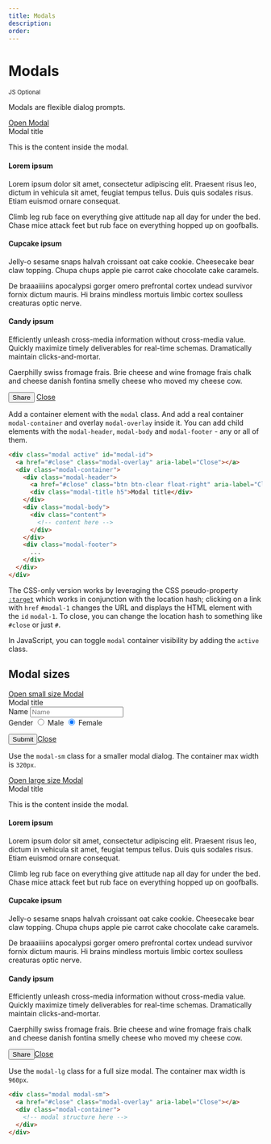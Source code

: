 ```yaml
---
title: Modals
description: 
order: 
---
```


# Modals

<small class="label label-secondary">JS Optional</small>

Modals are flexible dialog prompts.

<div class="vp-raw docs-demo columns">
  <div class="column">
    <a class="btn btn-primary" href="#example-modal-1"
      @click.prevent="$refs.modal1.classList.add('active')"
    >Open Modal</a>
    <div class="modal" id="example-modal-1" ref="modal1">
      <a class="modal-overlay" href="#modals-all" aria-label="Close" @click.prevent="$refs.modal1.classList.remove('active')"></a>
      <div class="modal-container">
        <div class="modal-header">
          <a class="btn btn-clear float-right" href="#modals-all" aria-label="Close"></a>
          <div class="modal-title h5">Modal title</div>
        </div>
        <div class="modal-body">
          <div class="content">
            <p>This is the content inside the modal.</p>
            <h4>Lorem ipsum</h4>
            <p>Lorem ipsum dolor sit amet, consectetur adipiscing elit. Praesent risus leo, dictum in vehicula sit amet, feugiat tempus tellus. Duis quis sodales risus. Etiam euismod ornare consequat.</p>
            <p>Climb leg rub face on everything give attitude nap all day for under the bed. Chase mice attack feet but rub face on everything hopped up on goofballs.</p>
            <h4>Cupcake ipsum</h4>
            <p>Jelly-o sesame snaps halvah croissant oat cake cookie. Cheesecake bear claw topping. Chupa chups apple pie carrot cake chocolate cake caramels.</p>
            <p>De braaaiiiins apocalypsi gorger omero prefrontal cortex undead survivor fornix dictum mauris. Hi brains mindless mortuis limbic cortex soulless creaturas optic nerve.</p>
            <h4>Candy ipsum</h4>
            <p>Efficiently unleash cross-media information without cross-media value. Quickly maximize timely deliverables for real-time schemas. Dramatically maintain clicks-and-mortar.</p>
            <p>Caerphilly swiss fromage frais. Brie cheese and wine fromage frais chalk and cheese danish fontina smelly cheese who moved my cheese cow.</p>
          </div>
        </div>
        <div class="modal-footer">
          <button class="btn btn-primary">Share</button>
          <a class="btn btn-link" href="#modals" @click.prevent="$refs.modal1.classList.remove('active')">Close</a>
        </div>
      </div>
    </div>
  </div>
</div>

Add a container element with the `modal` class. And add a real container `modal-container` and overlay `modal-overlay` inside it. You can add child elements with the `modal-header`, `modal-body` and `modal-footer` \- any or all of them.


```html
<div class="modal active" id="modal-id">
  <a href="#close" class="modal-overlay" aria-label="Close"></a>
  <div class="modal-container">
    <div class="modal-header">
      <a href="#close" class="btn btn-clear float-right" aria-label="Close"></a>
      <div class="modal-title h5">Modal title</div>
    </div>
    <div class="modal-body">
      <div class="content">
        <!-- content here -->
      </div>
    </div>
    <div class="modal-footer">
      ...
    </div>
  </div>
</div>
```

The CSS-only version works by leveraging the CSS pseudo-property [`:target`](https://developer.mozilla.org/en-US/docs/Web/CSS/:target) which works in conjunction with the location hash; clicking on a link with `href` `#modal-1` changes the URL and displays the HTML element with the `id` `modal-1`. To close, you can change the location hash to something like `#close` or just `#`.

In JavaScript, you can toggle `modal` container visibility by adding the `active` class.

## Modal sizes

<div class="vp-raw docs-demo columns">
  <div class="column col-6 col-xs-12">
    <a class="btn btn-primary" href="#example-modal-2"
      @click.prevent="$refs.modal2.classList.add('active')"
    >Open small size Modal</a>
    <div class="modal modal-sm" id="example-modal-2" ref="modal2">
      <a class="modal-overlay" href="#modals-sizes" aria-label="Close" @click.prevent="$refs.modal2.classList.remove('active')"></a>
      <div class="modal-container">
        <div class="modal-header"><a class="btn btn-clear float-right" href="#modals-sizes" aria-label="Close" @click.prevent="$refs.modal2.classList.remove('active')"></a>
          <div class="modal-title h5">Modal title</div>
        </div>
        <div class="modal-body">
          <div class="content">
            <form>
              <div class="form-group">
                <label class="form-label" for="input-example-7">Name</label>
                <input class="form-input" id="input-example-7" type="text" placeholder="Name">
              </div>
              <div class="form-group">
                <label class="form-label">Gender</label>
                <label class="form-radio">
                  <input type="radio" name="gender"><i class="form-icon"></i> Male
                </label>
                <label class="form-radio">
                  <input type="radio" name="gender" checked=""><i class="form-icon"></i> Female
                </label>
              </div>
            </form>
          </div>
        </div>
        <div class="modal-footer">
          <button class="btn btn-primary">Submit</button><a class="btn btn-link" href="#modals-sizes" aria-label="Close" @click.prevent="$refs.modal2.classList.remove('active')">Close</a>
        </div>
      </div>
    </div>
  </div>
</div>

Use the `modal-sm` class for a smaller modal dialog. The container max width is `320px`.

<div class="vp-raw docs-demo columns">
  <div class="column">
    <a class="btn btn-primary" href="#example-modal-2"
      @click.prevent="$refs.modal3.classList.add('active')"
    >Open large size Modal</a>
    <div class="modal modal-lg" id="example-modal-3" ref="modal3">
      <a class="modal-overlay" href="#modals-sizes" aria-label="Close" @click.prevent="$refs.modal3.classList.remove('active')"></a>
      <div class="modal-container">
        <div class="modal-header"><a class="btn btn-clear float-right" href="#modals-sizes" aria-label="Close" @click.prevent="$refs.modal3.classList.remove('active')"></a>
          <div class="modal-title h5">Modal title</div>
        </div>
        <div class="modal-body">
          <div class="content">
            <p>This is the content inside the modal.</p>
            <h4>Lorem ipsum</h4>
            <p>Lorem ipsum dolor sit amet, consectetur adipiscing elit. Praesent risus leo, dictum in vehicula sit amet, feugiat tempus tellus. Duis quis sodales risus. Etiam euismod ornare consequat.</p>
            <p>Climb leg rub face on everything give attitude nap all day for under the bed. Chase mice attack feet but rub face on everything hopped up on goofballs.</p>
            <h4>Cupcake ipsum</h4>
            <p>Jelly-o sesame snaps halvah croissant oat cake cookie. Cheesecake bear claw topping. Chupa chups apple pie carrot cake chocolate cake caramels.</p>
            <p>De braaaiiiins apocalypsi gorger omero prefrontal cortex undead survivor fornix dictum mauris. Hi brains mindless mortuis limbic cortex soulless creaturas optic nerve.</p>
            <h4>Candy ipsum</h4>
            <p>Efficiently unleash cross-media information without cross-media value. Quickly maximize timely deliverables for real-time schemas. Dramatically maintain clicks-and-mortar.</p>
            <p>Caerphilly swiss fromage frais. Brie cheese and wine fromage frais chalk and cheese danish fontina smelly cheese who moved my cheese cow.</p>
          </div>
        </div>
        <div class="modal-footer">
          <button class="btn btn-primary">Share</button><a class="btn btn-link" href="#modals-sizes" @click.prevent="$refs.modal3.classList.remove('active')">Close</a>
        </div>
      </div>
    </div>
  </div>
</div>

Use the `modal-lg` class for a full size modal. The container max width is `960px`.

```html
<div class="modal modal-sm">
  <a href="#close" class="modal-overlay" aria-label="Close"></a>
  <div class="modal-container">
    <!-- modal structure here -->
  </div>
</div>
```

<!-- @see https://github.com/spectre-org/spectre-docs/issues/17 -->
